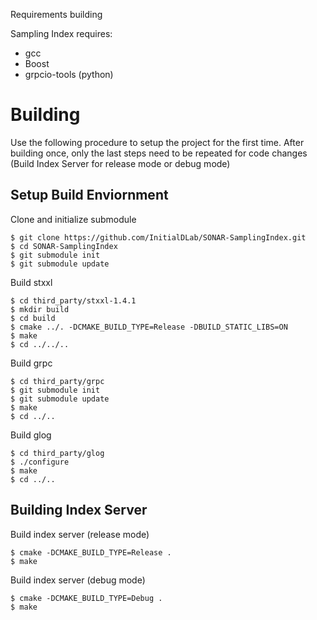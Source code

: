Requirements building

Sampling Index requires:
* gcc
* Boost
* grpcio-tools (python)

# Building

Use the following procedure to setup the project for the first time.
After building once, only the last steps need to be repeated for
code changes (Build Index Server for release mode or debug mode)

## Setup Build Enviornment

Clone and initialize submodule

    $ git clone https://github.com/InitialDLab/SONAR-SamplingIndex.git
    $ cd SONAR-SamplingIndex
    $ git submodule init
    $ git submodule update
    
Build stxxl

    $ cd third_party/stxxl-1.4.1
    $ mkdir build
    $ cd build
    $ cmake ../. -DCMAKE_BUILD_TYPE=Release -DBUILD_STATIC_LIBS=ON
    $ make
    $ cd ../../..
    
Build grpc

    $ cd third_party/grpc
    $ git submodule init
    $ git submodule update
    $ make
    $ cd ../..
   
Build glog

    $ cd third_party/glog
    $ ./configure
    $ make
    $ cd ../..
    
    
## Building Index Server

Build index server (release mode)

    $ cmake -DCMAKE_BUILD_TYPE=Release .
    $ make

Build index server (debug mode)

    $ cmake -DCMAKE_BUILD_TYPE=Debug .
    $ make
